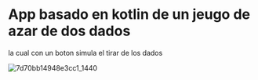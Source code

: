 # App basado en kotlin de un jeugo de azar de dos dados
la cual con un boton  simula el tirar de los dados


![7d70bb14948e3cc1_1440](https://github.com/ErnestoJacRos/DiceRollDos/assets/95829909/55fa1ea2-a6f9-4f2b-a6a3-f73d97f14fe0)
